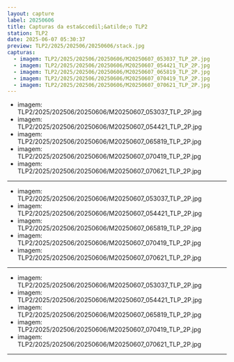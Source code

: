 ```yaml
---
layout: capture
label: 20250606
title: Capturas da esta&ccedil;&atilde;o TLP2
station: TLP2
date: 2025-06-07 05:30:37
preview: TLP2/2025/202506/20250606/stack.jpg
capturas:
  - imagem: TLP2/2025/202506/20250606/M20250607_053037_TLP_2P.jpg
  - imagem: TLP2/2025/202506/20250606/M20250607_054421_TLP_2P.jpg
  - imagem: TLP2/2025/202506/20250606/M20250607_065819_TLP_2P.jpg
  - imagem: TLP2/2025/202506/20250606/M20250607_070419_TLP_2P.jpg
  - imagem: TLP2/2025/202506/20250606/M20250607_070621_TLP_2P.jpg
---
```

  - imagem: TLP2/2025/202506/20250606/M20250607_053037_TLP_2P.jpg
  - imagem: TLP2/2025/202506/20250606/M20250607_054421_TLP_2P.jpg
  - imagem: TLP2/2025/202506/20250606/M20250607_065819_TLP_2P.jpg
  - imagem: TLP2/2025/202506/20250606/M20250607_070419_TLP_2P.jpg
  - imagem: TLP2/2025/202506/20250606/M20250607_070621_TLP_2P.jpg
---
  - imagem: TLP2/2025/202506/20250606/M20250607_053037_TLP_2P.jpg
  - imagem: TLP2/2025/202506/20250606/M20250607_054421_TLP_2P.jpg
  - imagem: TLP2/2025/202506/20250606/M20250607_065819_TLP_2P.jpg
  - imagem: TLP2/2025/202506/20250606/M20250607_070419_TLP_2P.jpg
  - imagem: TLP2/2025/202506/20250606/M20250607_070621_TLP_2P.jpg
---
  - imagem: TLP2/2025/202506/20250606/M20250607_053037_TLP_2P.jpg
  - imagem: TLP2/2025/202506/20250606/M20250607_054421_TLP_2P.jpg
  - imagem: TLP2/2025/202506/20250606/M20250607_065819_TLP_2P.jpg
  - imagem: TLP2/2025/202506/20250606/M20250607_070419_TLP_2P.jpg
  - imagem: TLP2/2025/202506/20250606/M20250607_070621_TLP_2P.jpg
---
